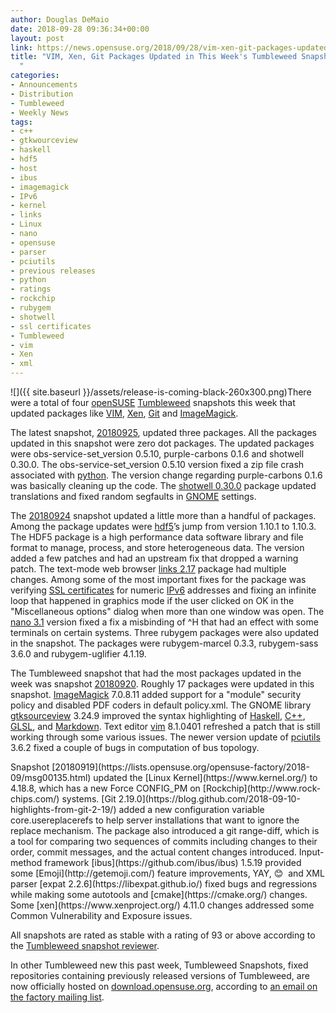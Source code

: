 ```yaml
---
author: Douglas DeMaio
date: 2018-09-28 09:36:34+00:00
layout: post
link: https://news.opensuse.org/2018/09/28/vim-xen-git-packages-updated-in-this-weeks-tumbleweed-snapshots/
title: "VIM, Xen, Git Packages Updated in This Week's Tumbleweed Snapshots\
  "
categories:
- Announcements
- Distribution
- Tumbleweed
- Weekly News
tags:
- c++
- gtkwourceview
- haskell
- hdf5
- host
- ibus
- imagemagick
- IPv6
- kernel
- links
- Linux
- nano
- opensuse
- parser
- pciutils
- previous releases
- python
- ratings
- rockchip
- rubygem
- shotwell
- ssl certificates
- Tumbleweed
- vim
- Xen
- xml
---
```

![]({{ site.baseurl }}/assets/release-is-coming-black-260x300.png)There were a total of four [openSUSE](https://www.opensuse.org/) [Tumbleweed](https://en.opensuse.org/Portal:Tumbleweed) snapshots this week that updated packages like [VIM](https://www.vim.org/), [Xen](https://www.xenproject.org/), [Git](https://blog.github.com/2018-09-10-highlights-from-git-2-19/) and [ImageMagick](https://www.imagemagick.org/).

The latest snapshot, [20180925](https://lists.opensuse.org/opensuse-factory/2018-09/msg00206.html), updated three packages. All the packages updated in this snapshot were zero dot packages. The updated packages were obs-service-set_version 0.5.10, purple-carbons 0.1.6 and shotwell 0.30.0. The obs-service-set_version 0.5.10 version fixed a zip file crash associated with [python](https://www.python.org). The version change regarding purple-carbons 0.1.6 was basically cleaning up the code. The [shotwell 0.30.0](https://wiki.gnome.org/Apps/Shotwell) package updated translations and fixed random segfaults in [GNOME](https://www.gnome.org/) settings.

The [20180924](https://lists.opensuse.org/opensuse-factory/2018-09/msg00205.html) snapshot updated a little more than a handful of packages. Among the package updates were [hdf5](https://www.hdfgroup.org/downloads/hdf5/)’s jump from version 1.10.1 to 1.10.3. The HDF5 package is a high performance data software library and file format to manage, process, and store heterogeneous data. The version added a few patches and had an upstream fix that dropped a warning patch. The text-mode web browser [links 2.17](https://git-scm.com/) package had multiple changes. Among some of the most important fixes for the package was verifying [SSL certificates](https://www.globalsign.com/en/ssl-information-center/what-is-an-ssl-certificate/) for numeric [IPv6](https://en.wikipedia.org/wiki/IPv6) addresses and fixing an infinite loop that happened in graphics mode if the user clicked on OK in the "Miscellaneous options" dialog when more than one window was open. The [nano 3.1](https://www.nano-editor.org) version fixed a fix a misbinding of ^H that had an effect with some terminals on certain systems. Three rubygem packages were also updated in the snapshot. The packages were rubygem-marcel 0.3.3, rubygem-sass 3.6.0 and rubygem-uglifier 4.1.19.

The Tumbleweed snapshot that had the most packages updated in the week was snapshot [20180920](https://lists.opensuse.org/opensuse-factory/2018-09/msg00151.html). Roughly 17 packages were updated in this snapshot. [ImageMagick](https://www.imagemagick.org/) 7.0.8.11 added support for a "module" security policy and disabled PDF coders in default policy.xml. The GNOME library [gtksourceview](https://wiki.gnome.org/Projects/GtkSourceView) 3.24.9 improved the syntax highlighting of [Haskell](https://www.haskell.org/), [C++](https://en.wikipedia.org/wiki/C%2B%2B), [GLSL](https://en.wikipedia.org/wiki/OpenGL_Shading_Language), and [Markdown](https://en.wikipedia.org/wiki/Markdown). Text editor [vim](https://www.vim.org/) 8.1.0401 refreshed a patch that is still working through some various issues. The newer version update of [pciutils](https://github.com/pciutils/pciutils) 3.6.2 fixed a couple of bugs in computation of bus topology.

<!-- more -->Snapshot [20180919](https://lists.opensuse.org/opensuse-factory/2018-09/msg00135.html) updated the [Linux Kernel](https://www.kernel.org/) to 4.18.8, which has a new Force CONFIG_PM on [Rockchip](http://www.rock-chips.com/) systems. [Git 2.19.0](https://blog.github.com/2018-09-10-highlights-from-git-2-19/) added a new configuration variable core.usereplacerefs to help server installations that want to ignore the replace mechanism. The package also introduced a git range-diff, which is a tool for comparing two sequences of commits including changes to their order, commit messages, and the actual content changes introduced. Input-method framework [ibus](https://github.com/ibus/ibus) 1.5.19 provided some [Emoji](http://getemoji.com/) feature improvements, YAY, 😊  and XML parser [expat 2.2.6](https://libexpat.github.io/) fixed bugs and regressions while making some autotools and [cmake](https://cmake.org/) changes. Some [xen](https://www.xenproject.org/) 4.11.0 changes addressed some Common Vulnerability and Exposure issues.

All snapshots are rated as stable with a rating of 93 or above according to the [Tumbleweed snapshot reviewer](http://review.tumbleweed.boombatower.com/).

In other Tumbleweed new this past week, Tumbleweed Snapshots, fixed repositories containing previously released versions of Tumbleweed, are now officially hosted on [download.opensuse.org](http://download.opensuse.org/), according to [an email on the factory mailing list](https://lists.opensuse.org/opensuse-factory/2018-09/msg00075.html).		
